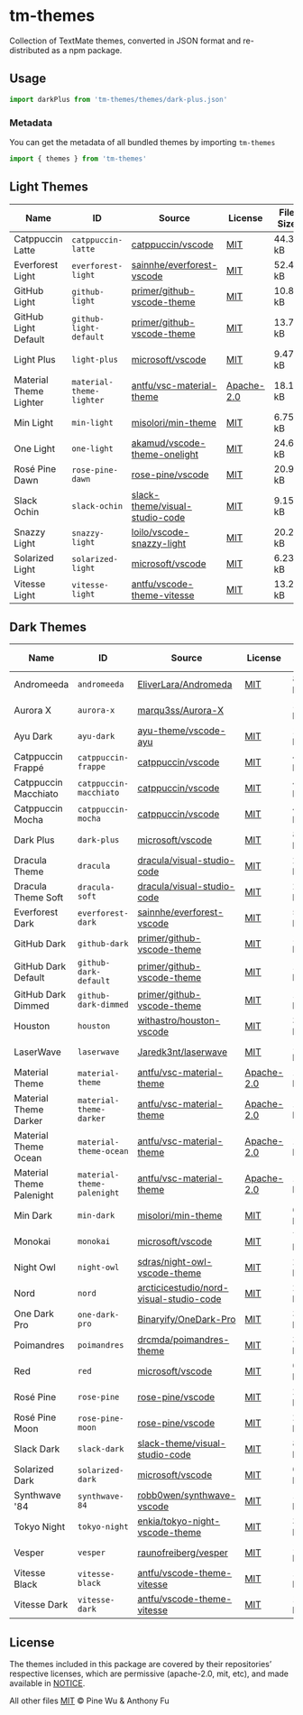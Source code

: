 # tm-themes

Collection of TextMate themes, converted in JSON format and re-distributed as a npm package.

## Usage

```ts
import darkPlus from 'tm-themes/themes/dark-plus.json'
```

### Metadata

You can get the metadata of all bundled themes by importing `tm-themes`

```ts
import { themes } from 'tm-themes'
```

<!--list-start-->

## Light Themes

| Name | ID | Source | License | File Size |
| ---- | -- | ------ | ------- | --------- |
| Catppuccin Latte | `catppuccin-latte` | [catppuccin/vscode](https://github.com/catppuccin/vscode/blob/e738e6f0f09aa4298df2743acd377b8576e55576/packages/catppuccin-vsc/package.json) | [MIT](https://raw.githubusercontent.com/catppuccin/vscode/main/LICENSE) | 44.37 kB |
| Everforest Light | `everforest-light` | [sainnhe/everforest-vscode](https://github.com/sainnhe/everforest-vscode/blob/b039b30727868d77108ec85f0be66e6d80a9bc1f/themes/everforest-light.json) | [MIT](https://raw.githubusercontent.com/sainnhe/everforest-vscode/master/LICENSE) | 52.43 kB |
| GitHub Light | `github-light` | [primer/github-vscode-theme](https://github.com/primer/github-vscode-theme/blob/f47b83f1acebb7fba4a3ec0bdb9385f85e6e8aa1/src/theme.js) | [MIT](https://raw.githubusercontent.com/primer/github-vscode-theme/main/LICENSE) | 10.86 kB |
| GitHub Light Default | `github-light-default` | [primer/github-vscode-theme](https://github.com/primer/github-vscode-theme/blob/f47b83f1acebb7fba4a3ec0bdb9385f85e6e8aa1/src/theme.js) | [MIT](https://raw.githubusercontent.com/primer/github-vscode-theme/main/LICENSE) | 13.73 kB |
| Light Plus | `light-plus` | [microsoft/vscode](https://github.com/microsoft/vscode/blob/cc4775f55aff152db2417dfaaddc643ee90b31f9/extensions/theme-defaults/themes/light_plus.json) | [MIT](https://raw.githubusercontent.com/microsoft/vscode/main/LICENSE.txt) | 9.47 kB |
| Material Theme Lighter | `material-theme-lighter` | [antfu/vsc-material-theme](https://github.com/antfu/vsc-material-theme/blob/f09de7a2970defaed43d8e293b4d3ac4e350e71b/src/material.theme.config.ts) | [Apache-2.0](https://raw.githubusercontent.com/antfu/vsc-material-theme/main/LICENSE) | 18.14 kB |
| Min Light | `min-light` | [misolori/min-theme](https://github.com/misolori/min-theme/blob/4641b5d395b9a3506572ec717e80ae8c7cdaae2a/themes/min-light.json) | [MIT](https://raw.githubusercontent.com/miguelsolorio/min-theme/master/LICENSE) | 6.75 kB |
| One Light | `one-light` | [akamud/vscode-theme-onelight](https://github.com/akamud/vscode-theme-onelight/blob/f1ff6b87c6379a22b34354bbf64d355cd2adc611/themes/OneLight.json) | [MIT](https://raw.githubusercontent.com/akamud/vscode-theme-onelight/master/LICENSE) | 24.65 kB |
| Rosé Pine Dawn | `rose-pine-dawn` | [rose-pine/vscode](https://github.com/rose-pine/vscode/blob/bec02ba556d87429a9bb325f39dd8509b6155194/themes/rose-pine-dawn-color-theme.json) | [MIT](https://raw.githubusercontent.com/rose-pine/vscode/main/license) | 20.93 kB |
| Slack Ochin | `slack-ochin` | [slack-theme/visual-studio-code](https://github.com/slack-theme/visual-studio-code/blob/572452d0da20d384858b28ad14e110ee5daac411/themes/ochin.json) | [MIT](https://raw.githubusercontent.com/slack-theme/visual-studio-code/master/License) | 9.15 kB |
| Snazzy Light | `snazzy-light` | [loilo/vscode-snazzy-light](https://github.com/loilo/vscode-snazzy-light/blob/516646af7e1a114871698ce9090182c582899c71/themes/Snazzy-Light-color-theme.json) | [MIT](https://raw.githubusercontent.com/loilo/vscode-snazzy-light/master/LICENSE) | 20.23 kB |
| Solarized Light | `solarized-light` | [microsoft/vscode](https://github.com/microsoft/vscode/blob/f605341af6b083f2b6d9c853d882b96955c690b7/extensions/theme-solarized-light/themes/solarized-light-color-theme.json) | [MIT](https://raw.githubusercontent.com/microsoft/vscode/main/LICENSE.txt) | 6.23 kB |
| Vitesse Light | `vitesse-light` | [antfu/vscode-theme-vitesse](https://github.com/antfu/vscode-theme-vitesse/blob/e20b62150ce48782c41b7df540c036288a535ed8/themes/vitesse-light.json) | [MIT](https://raw.githubusercontent.com/antfu/vscode-theme-vitesse/main/LICENSE) | 13.24 kB |

## Dark Themes

| Name | ID | Source | License | File Size |
| ---- | -- | ------ | ------- | --------- |
| Andromeeda | `andromeeda` | [EliverLara/Andromeda](https://github.com/EliverLara/Andromeda/blob/94008ecde515dd2306e51d60fbb965bca2a516ad/themes/Andromeda-color-theme.json) | [MIT](https://raw.githubusercontent.com/EliverLara/Andromeda/master/LICENSE.md) | 8.59 kB |
| Aurora X | `aurora-x` | [marqu3ss/Aurora-X](https://github.com/marqu3ss/Aurora-X/blob/118727efadf48872adcd81f6c00be580097d6592/themes/Aurora%20X-color-theme.json) |  | 13.28 kB |
| Ayu Dark | `ayu-dark` | [ayu-theme/vscode-ayu](https://github.com/ayu-theme/vscode-ayu/blob/798bc07c1ac7faccab57081042ba9a16621cdde4/ayu-dark.json) | [MIT](https://raw.githubusercontent.com/ayu-theme/vscode-ayu/master/LICENSE) | 14.54 kB |
| Catppuccin Frappé | `catppuccin-frappe` | [catppuccin/vscode](https://github.com/catppuccin/vscode/blob/e738e6f0f09aa4298df2743acd377b8576e55576/packages/catppuccin-vsc/package.json) | [MIT](https://raw.githubusercontent.com/catppuccin/vscode/main/LICENSE) | 44.37 kB |
| Catppuccin Macchiato | `catppuccin-macchiato` | [catppuccin/vscode](https://github.com/catppuccin/vscode/blob/e738e6f0f09aa4298df2743acd377b8576e55576/packages/catppuccin-vsc/package.json) | [MIT](https://raw.githubusercontent.com/catppuccin/vscode/main/LICENSE) | 44.37 kB |
| Catppuccin Mocha | `catppuccin-mocha` | [catppuccin/vscode](https://github.com/catppuccin/vscode/blob/e738e6f0f09aa4298df2743acd377b8576e55576/packages/catppuccin-vsc/package.json) | [MIT](https://raw.githubusercontent.com/catppuccin/vscode/main/LICENSE) | 44.36 kB |
| Dark Plus | `dark-plus` | [microsoft/vscode](https://github.com/microsoft/vscode/blob/cc4775f55aff152db2417dfaaddc643ee90b31f9/extensions/theme-defaults/themes/dark_plus.json) | [MIT](https://raw.githubusercontent.com/microsoft/vscode/main/LICENSE.txt) | 8.64 kB |
| Dracula Theme | `dracula` | [dracula/visual-studio-code](https://github.com/dracula/visual-studio-code/blob/61743d6ea21cde34d9ad1009ec784ffe6f5e457c/src/dracula.yml) | [MIT](https://raw.githubusercontent.com/dracula/visual-studio-code/main/LICENSE) | 20.51 kB |
| Dracula Theme Soft | `dracula-soft` | [dracula/visual-studio-code](https://github.com/dracula/visual-studio-code/blob/61743d6ea21cde34d9ad1009ec784ffe6f5e457c/src/dracula.yml) | [MIT](https://raw.githubusercontent.com/dracula/visual-studio-code/main/LICENSE) | 20.52 kB |
| Everforest Dark | `everforest-dark` | [sainnhe/everforest-vscode](https://github.com/sainnhe/everforest-vscode/blob/b039b30727868d77108ec85f0be66e6d80a9bc1f/themes/everforest-dark.json) | [MIT](https://raw.githubusercontent.com/sainnhe/everforest-vscode/master/LICENSE) | 52.43 kB |
| GitHub Dark | `github-dark` | [primer/github-vscode-theme](https://github.com/primer/github-vscode-theme/blob/f47b83f1acebb7fba4a3ec0bdb9385f85e6e8aa1/src/theme.js) | [MIT](https://raw.githubusercontent.com/primer/github-vscode-theme/main/LICENSE) | 11.08 kB |
| GitHub Dark Default | `github-dark-default` | [primer/github-vscode-theme](https://github.com/primer/github-vscode-theme/blob/f47b83f1acebb7fba4a3ec0bdb9385f85e6e8aa1/src/theme.js) | [MIT](https://raw.githubusercontent.com/primer/github-vscode-theme/main/LICENSE) | 14.00 kB |
| GitHub Dark Dimmed | `github-dark-dimmed` | [primer/github-vscode-theme](https://github.com/primer/github-vscode-theme/blob/f47b83f1acebb7fba4a3ec0bdb9385f85e6e8aa1/src/theme.js) | [MIT](https://raw.githubusercontent.com/primer/github-vscode-theme/main/LICENSE) | 14.00 kB |
| Houston | `houston` | [withastro/houston-vscode](https://github.com/withastro/houston-vscode/blob/d297233be95e3f8fdecc22e4ffa92bb0e7265592/themes/houston.json) | [MIT](https://raw.githubusercontent.com/withastro/houston-vscode/main/LICENSE) | 34.53 kB |
| LaserWave | `laserwave` | [Jaredk3nt/laserwave](https://github.com/Jaredk3nt/laserwave/blob/f768285c659425fbb6ec5642085df4902f8a8d92/themes/LaserWave-color-theme.json) | [MIT](https://raw.githubusercontent.com/Jaredk3nt/laserwave/master/LICENSE) | 11.17 kB |
| Material Theme | `material-theme` | [antfu/vsc-material-theme](https://github.com/antfu/vsc-material-theme/blob/f09de7a2970defaed43d8e293b4d3ac4e350e71b/src/material.theme.config.ts) | [Apache-2.0](https://raw.githubusercontent.com/antfu/vsc-material-theme/main/LICENSE) | 18.12 kB |
| Material Theme Darker | `material-theme-darker` | [antfu/vsc-material-theme](https://github.com/antfu/vsc-material-theme/blob/f09de7a2970defaed43d8e293b4d3ac4e350e71b/src/material.theme.config.ts) | [Apache-2.0](https://raw.githubusercontent.com/antfu/vsc-material-theme/main/LICENSE) | 18.13 kB |
| Material Theme Ocean | `material-theme-ocean` | [antfu/vsc-material-theme](https://github.com/antfu/vsc-material-theme/blob/f09de7a2970defaed43d8e293b4d3ac4e350e71b/src/material.theme.config.ts) | [Apache-2.0](https://raw.githubusercontent.com/antfu/vsc-material-theme/main/LICENSE) | 18.13 kB |
| Material Theme Palenight | `material-theme-palenight` | [antfu/vsc-material-theme](https://github.com/antfu/vsc-material-theme/blob/f09de7a2970defaed43d8e293b4d3ac4e350e71b/src/material.theme.config.ts) | [Apache-2.0](https://raw.githubusercontent.com/antfu/vsc-material-theme/main/LICENSE) | 18.14 kB |
| Min Dark | `min-dark` | [misolori/min-theme](https://github.com/misolori/min-theme/blob/4641b5d395b9a3506572ec717e80ae8c7cdaae2a/themes/min-dark.json) | [MIT](https://raw.githubusercontent.com/miguelsolorio/min-theme/master/LICENSE) | 6.08 kB |
| Monokai | `monokai` | [microsoft/vscode](https://github.com/microsoft/vscode/blob/f605341af6b083f2b6d9c853d882b96955c690b7/extensions/theme-monokai/themes/monokai-color-theme.json) | [MIT](https://raw.githubusercontent.com/microsoft/vscode/main/LICENSE.txt) | 7.60 kB |
| Night Owl | `night-owl` | [sdras/night-owl-vscode-theme](https://github.com/sdras/night-owl-vscode-theme/blob/33ef8e835fde5df592dddeec63bc0c80d073bc24/themes/Night%20Owl-color-theme.json) | [MIT](https://raw.githubusercontent.com/sdras/night-owl-vscode-theme/main/LICENSE) | 28.02 kB |
| Nord | `nord` | [arcticicestudio/nord-visual-studio-code](https://github.com/arcticicestudio/nord-visual-studio-code/blob/27045851c5154fe2d9b116e7491c596cdcd72275/themes/nord-color-theme.json) | [MIT](https://raw.githubusercontent.com/nordtheme/visual-studio-code/develop/license) | 26.04 kB |
| One Dark Pro | `one-dark-pro` | [Binaryify/OneDark-Pro](https://github.com/Binaryify/OneDark-Pro/blob/37492751be5cb02bed4c3bf4f1938f075bc6ce6b/themes/OneDark-Pro.json) | [MIT](https://raw.githubusercontent.com/Binaryify/OneDark-Pro/master/LICENSE.txt) | 32.54 kB |
| Poimandres | `poimandres` | [drcmda/poimandres-theme](https://github.com/drcmda/poimandres-theme/blob/574213aba50e3a46a95fa86a69025a0fae046a8a/themes/poimandres-color-theme.json) | [MIT](https://raw.githubusercontent.com/drcmda/poimandres-theme/main/LICENSE) | 32.65 kB |
| Red | `red` | [microsoft/vscode](https://github.com/microsoft/vscode/blob/f605341af6b083f2b6d9c853d882b96955c690b7/extensions/theme-red/themes/Red-color-theme.json) | [MIT](https://raw.githubusercontent.com/microsoft/vscode/main/LICENSE.txt) | 6.02 kB |
| Rosé Pine | `rose-pine` | [rose-pine/vscode](https://github.com/rose-pine/vscode/blob/bec02ba556d87429a9bb325f39dd8509b6155194/themes/rose-pine-color-theme.json) | [MIT](https://raw.githubusercontent.com/rose-pine/vscode/main/license) | 20.92 kB |
| Rosé Pine Moon | `rose-pine-moon` | [rose-pine/vscode](https://github.com/rose-pine/vscode/blob/bec02ba556d87429a9bb325f39dd8509b6155194/themes/rose-pine-moon-color-theme.json) | [MIT](https://raw.githubusercontent.com/rose-pine/vscode/main/license) | 20.93 kB |
| Slack Dark | `slack-dark` | [slack-theme/visual-studio-code](https://github.com/slack-theme/visual-studio-code/blob/28cd093d2aac9bfe0d3b96d468efa73a1d6639c2/themes/dark-mode.json) | [MIT](https://raw.githubusercontent.com/slack-theme/visual-studio-code/master/License) | 8.84 kB |
| Solarized Dark | `solarized-dark` | [microsoft/vscode](https://github.com/microsoft/vscode/blob/f605341af6b083f2b6d9c853d882b96955c690b7/extensions/theme-solarized-dark/themes/solarized-dark-color-theme.json) | [MIT](https://raw.githubusercontent.com/microsoft/vscode/main/LICENSE.txt) | 6.59 kB |
| Synthwave '84 | `synthwave-84` | [robb0wen/synthwave-vscode](https://github.com/robb0wen/synthwave-vscode/blob/7eaf45c07650295625e1e5ea73274fc50f9ea3c1/themes/synthwave-color-theme.json) | [MIT](https://raw.githubusercontent.com/robb0wen/synthwave-vscode/master/LICENSE) | 13.65 kB |
| Tokyo Night | `tokyo-night` | [enkia/tokyo-night-vscode-theme](https://github.com/enkia/tokyo-night-vscode-theme/blob/7849fd3c21687e5861f83e3de6091164332de019/themes/tokyo-night-color-theme.json) | [MIT](https://raw.githubusercontent.com/tokyo-night/tokyo-night-vscode-theme/master/LICENSE.txt) | 33.50 kB |
| Vesper | `vesper` | [raunofreiberg/vesper](https://github.com/raunofreiberg/vesper/blob/ef652b41ec5303892b1172d90fa4184ae6399a04/themes/Vesper-dark-color-theme.json) | [MIT](https://raw.githubusercontent.com/raunofreiberg/vesper/main/LICENSE.md) | 12.31 kB |
| Vitesse Black | `vitesse-black` | [antfu/vscode-theme-vitesse](https://github.com/antfu/vscode-theme-vitesse/blob/e20b62150ce48782c41b7df540c036288a535ed8/themes/vitesse-black.json) | [MIT](https://raw.githubusercontent.com/antfu/vscode-theme-vitesse/main/LICENSE) | 13.30 kB |
| Vitesse Dark | `vitesse-dark` | [antfu/vscode-theme-vitesse](https://github.com/antfu/vscode-theme-vitesse/blob/e20b62150ce48782c41b7df540c036288a535ed8/themes/vitesse-dark.json) | [MIT](https://raw.githubusercontent.com/antfu/vscode-theme-vitesse/main/LICENSE) | 13.38 kB |
<!--list-end-->

## License

The themes included in this package are covered by their repositories’ respective licenses, which are permissive (apache-2.0, mit, etc), and made available in [NOTICE](./NOTICE).

All other files [MIT](./LICENSE) © Pine Wu & Anthony Fu
